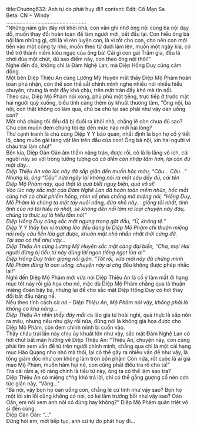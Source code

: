 title:Chương632: Anh tự do phát huy đi!!
content:
Edit: Cố Mạn Sa<br>Beta: CN + Windy<br>………………………………………………<br>“Những năm gần đây rời khỏi nhà, con vẫn ghi nhớ ông nội cùng bà nội dạy dỗ, muốn thay đổi hoàn toàn để làm người mới, bắt đầu lại. Con hiểu ông bà nội làm những gì, chỉ là vì rèn luyện con, là vì tốt cho con, cho nên con mới tiến vào một công ty nhỏ, muốn theo từ dưới làm lên, muốn một ngày kia, có thể trở thành niềm kiêu ngạo của ông bà! Cái gì con gái Trầm gia, đều là chơi đùa một chút, dù sao điểm này, con theo ông nội thôi!”<br>Nghe đến đó, không chỉ là Đàm Nghệ Lan, mà Diệp Hồng Duy cũng cảm động.<br>Một bên Diệp Thiệu An cùng Lương Mỹ Huyên mắt thấy Diệp Mộ Phàm hoàn toàn phủ nhận, còn thề son thề sắt chính mình nghe nhiều nói nhiều hiểu chuyện, nhưng là mặt đầy khó chịu, trên mặt tràn đầy khó mà tin nổi.<br>Theo sau, Diệp Mộ Phàm nói xong, phù phù một tiếng, trực tiếp ở trước mặt hai người quỳ xuống, biểu tình càng thêm ủy khuất thương tâm, “Ông nội, bà nội, con thật không có làm qua, chú ba chú tại sao phải như vậy oan uổng con?<br>Một nhà chúng tôi đều đã bị đuổi ra khỏi nhà, chẳng lẽ còn chưa đủ sao? Chú còn muốn đem chúng tôi ép đến mức nào mới hài lòng?<br>Thư cạnh tranh là chú cùng Diệp Y Y bảo quản, nhất định là bọn họ cố ý tiết lộ, càng muốn gài tang vật lên trên đầu của con! Ông bà nội, xin hai người vì cháu trai làm chủ!”<br>Bên kia, Diệp Oản Oản âm thầm nâng trán, được rồi, cô là lo lắng vô ích, cái người này so với trong tưởng tượng c*̉a cô diễn còn nhập tâm hơn, lại còn đủ mặt dày…<br>Diệp Thiệu An vào lúc này đã sắp giận đến muốn hộc máu, “Cậu… Cậu…”<br>Nhưng là, ông “Cậu” nửa ngày lại không nói ra một câu đầy đủ, cái tên Diệp Mộ Phàm này, quả thật là quá biết nguỵ biện, quá vô sỉ!<br>Vào lúc này sắc mặt của Đàm Nghệ Lan đã hoàn toàn mềm nhũn, hốc mắt cũng hơi có chút phiếm hồng, nhìn về phía chồng mở miệng nói, “Hồng Duy, Mộ Phàm là chúng ta một tay nuôi nấng, đứa nhỏ này… giống tôi nhất, tính tình của nó tôi hiểu rõ nhất, sẽ không đến nổi làm ra loại chuyện này đâu, chúng ta thực sự là hiểu lầm nó!”<br>Diệp Hồng Duy cũng sắc mặt ngưng trọng gật đầu, “Ừ, không tệ.”<br>Diệp Y Y thấy hai vị trưởng lão đều đang bị Diệp Mộ Phàm chỉ thuận miệng nói mấy câu liền lừa gạt được, khuôn mặt nhỏ nhắn nhất thời cứng đờ.<br>Tại sao có thể như vậy…<br>Diệp Thiệu An cùng Lương Mỹ Huyên sắc mặt càng đại biến, “Cha, mẹ! Hai người đừng bị tiểu tử này dùng lời ngon tiếng ngọt lừa a!”<br>Diệp Hồng Duy trầm giọng nổi giận, “Tốt rồi, vừa mới nãy đã chứng minh Mộ Phàm đúng là oan uổng, chuyện này ai c*̃ng đều không được phép nhắc lại!”<br>Nghĩ đến Diệp Mộ Phàm mới vừa nói Diệp Thiệu An là cố ý làm mất đi hạng mục tốt này rồi giá họa cho nó, mặc dù Diệp Mộ Phàm chẳng qua là thuận miệng đoán bậy bạ, nhưng lại để cho sắc mặt Diệp Hồng Duy có hơi thay đổi bắt đầu nặng nề.<br>Nếu theo tính cách c*̉a nó – Diệp Thiệu An, Mộ Phàm nói vậy, không phải là không có khả năng…<br>Diệp Thiệu An nhìn thấy đáy mắt c*̉a lão gia tử hoài nghi, quả thực là sắp nôn ra máu, nhưng nếu như gây rối nữa, đừng nói là không giá họa được cho Diệp Mộ Phàm, còn đem chính mình bị cuốn vào.<br>Thấy cháu trai lần này chịu ủy khuất lớn như vậy, sắc mặt Đàm Nghệ Lan có hơi chút bất mãn hướng về Diệp Thiệu An: “Thiệu An, chuyện này, con cũng phải tìm xem vấn đề từ trên người chính mình, chẳng qua chỉ là một cái hạng mục Hào Quang nho nhỏ mà thôi, lại có thể gây ra nhiều vấn đề như vậy, là tổng giám đốc như con không làm tròn bổn phận! Còn nữa, rốt cuộc là ai giả mạo Mộ Phàm, muốn hãm hại nó, con cũng phải điều tra rõ cho ta!”<br>Tra cái rắm a, rõ ràng chính là tiểu tử này, ông ta có thể làm sao tra?<br>Diệp Thiệu An có miệng c*̃ng khó trả lời, chỉ có thể gắng gượng cố nén cơn tức giận này, “Vâng…”<br>“Bà nội, vậy bọn họ oan uổng con, chẳng lẽ cứ tính như vậy sao? Bọn họ một lời xin lỗi cũng không có nói, có kẻ làm trưởng bối như vậy sao? Oản Oản, em nói xem anh nói có đúng hay không?” Diệp Mộ Phàm quán triệt vô sỉ đến cùng.<br>Diệp Oản Oản: “…”<br>Đừng hỏi em, mời tiếp tục, anh cứ tự do phát huy đi…